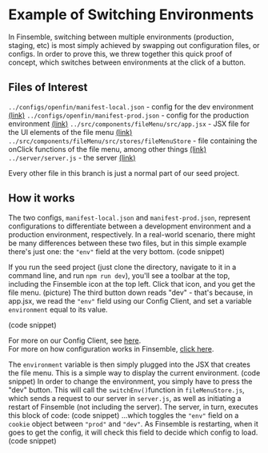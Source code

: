 # Example of Switching Environments
In Finsemble, switching between multiple environments (production, staging, etc) is most simply achieved by swapping out configuration files, or configs.  In order to prove this, we threw together this quick proof of concept, which switches between environments at the click of a button. 

## Files of Interest
`../configs/openfin/manifest-local.json` - config for the dev environment [(link)](https://github.com/ChartIQ/finsemble-seed/blob/switchEnvironmentsPOC/configs/openfin/manifest-local.json "manifest-local.json")
`../configs/openfin/manifest-prod.json` - config for the production environment [(link)](https://github.com/ChartIQ/finsemble-seed/blob/switchEnvironmentsPOC/configs/openfin/manifest-prod.json "manifest-prod.json")
`../src/components/fileMenu/src/app.jsx` - JSX file for the UI elements of the file menu [(link)](https://github.com/ChartIQ/finsemble-seed/blob/switchEnvironmentsPOC/src/components/fileMenu/src/app.jsx "app.jsx")
`../src/components/fileMenu/src/stores/fileMenuStore` - file containing the onClick functions of the file menu, among other things [(link)](https://github.com/ChartIQ/finsemble-seed/blob/switchEnvironmentsPOC/src/components/fileMenu/src/stores/fileMenuStore.js "app.jsx")
`../server/server.js` - the server [(link)](https://github.com/ChartIQ/finsemble-seed/blob/switchEnvironmentsPOC/server/server.js "server.js")

Every other file in this branch is just a normal part of our seed project. 

## How it works
The two configs, `manifest-local.json` and `manifest-prod.json`, represent configurations to differentiate between a development environment and a production environment, respectively. In a real-world scenario, there might be many differences between these two files, but in this simple example there's just one: the `"env"` field at the very bottom. 
(code snippet)

If you run the seed project (just clone the directory, navigate to it in a command line, and run `npm run dev`), you'll see a toolbar at the top, including the Finsemble icon at the top left.  Click that icon, and you get the file menu. 
(picture)
The third button down reads "dev" - that's because, in app.jsx, we read the `"env"` field using our Config Client, and set a variable `environment` equal to its value. 

(code snippet)

For more on our Config Client, see [here](https://documentation.chartiq.com/finsemble/ConfigClient.html "Config Client Documentation").  
For more on how configuration works in Finsemble, [click here](https://documentation.chartiq.com/finsemble/tutorial-understandingConfiguration.html "Understanding Configuration").


The `environment` variable is then simply plugged into the JSX that creates the file menu. This is a simple way to display the current environment. 
(code snippet)
In order to change the environment, you simply have to press the "dev" button. This will call the `switchEnv()`function in `fileMenuStore.js`, which sends a request to our server in `server.js`, as well as initiating a restart of Finsemble (not including the server). The server, in turn, executes this block of code: 
(code snippet)
...which toggles the `"env"` field on a `cookie` object between `"prod"` and `"dev"`.  As Finsemble is restarting, when it goes to get the config, it will check this field to decide which config to load. 
(code snippet)